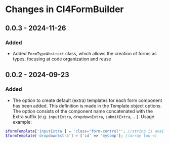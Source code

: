 # Changes in CI4FormBuilder

## 0.0.3 - 2024-11-26

### Added

- Added `FormTypeAbstract` class, which allows the creation of forms as types, focusing at code organization and reuse

## 0.0.2 - 2024-09-23

### Added

- The option to create default (extra) templates for each form component has been added. This definition is made in the Template object options. The option consists of the component name concatenated with the Extra suffix (e.g. `inputExtra`, `dropdownExtra`, `submitExtra`, ...). Usage example: 
```php
$formTemplate['inputExtra'] = 'class="form-control"'; //string is available
$formTemplate['dropdownExtra'] = ['id' => 'myComp']; //array too =)
```
